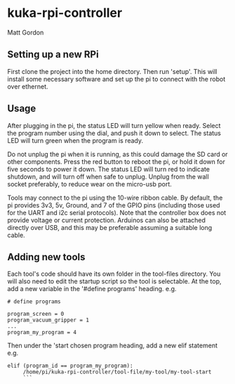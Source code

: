 # kuka-rpi-controller

Matt Gordon


## Setting up a new RPi

First clone the project into the home directory. Then run 'setup'. This will install some necessary software and set up the pi to connect with the robot over ethernet.

## Usage

After plugging in the pi, the status LED will turn yellow when ready. Select the program number using the dial, and push it down to select. The status LED will turn green when the program is ready.

Do not unplug the pi when it is running, as this could damage the SD card or other components. Press the red button to reboot the pi, or hold it down for five seconds to power it down. The status LED will turn red to indicate shutdown, and will turn off when safe to unplug. Unplug from the wall socket preferably, to reduce wear on the micro-usb port.

Tools may connect to the pi using the 10-wire ribbon cable. By default, the pi provides 3v3, 5v, Ground, and 7 of the GPIO pins (including those used for the UART and i2c serial protocols). Note that the controller box does not provide voltage or current protection.
Arduinos can also be attached directly over USB, and this may be preferable assuming a suitable long cable.

## Adding new tools

Each tool's code should have its own folder in the tool-files directory. You will also need to edit the startup script so the tool is selectable. At the top, add a new variable in the '#define programs' heading. e.g.
```
# define programs

program_screen = 0
program_vacuum_gripper = 1
...
program_my_program = 4
```

Then under the 'start chosen program heading, add a new elif statement e.g.
```
elif (program_id == program_my_program):
     /home/pi/kuka-rpi-controller/tool-file/my-tool/my-tool-start
     ```